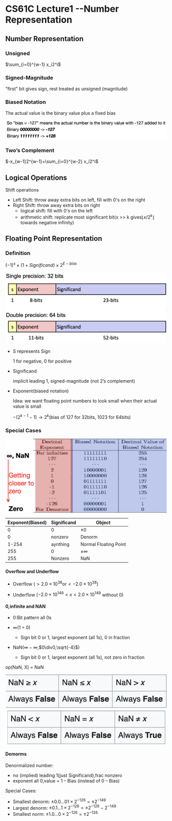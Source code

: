 # CS61C Lecture1 --Number Representation
## Number Representation
### Unsigned

$\sum_{i=0}^{w-1} x_i2^i$

### Signed-Magnitude

"first" bit gives sign, rest treated as unsigned (magnitude)

### Biased Notation

The actual value is the binary value plus a fixed bias

![](https://raw.githubusercontent.com/zxc2012/image/main/20220310164318.png)

### Two’s Complement

$-x_{w-1}2^{w-1}+\sum_{i=0}^{w-2} x_i2^i$

## Logical Operations

Shift operations
- Left Shift: throw away extra bits on left, fill with 0's on the right
- Right Shift: throw away extra bits on right
    - logical shift: fill with 0's on the left
    - arithmetic shift: replicate most significant bit(x >> k gives$\lfloor x/2^k \rfloor$ towards negative infinity)

## Floating Point Representation
### Definition

$(-1)^s\times(1+Significand)\times2^{E-bias}$

![20220310163749](https://raw.githubusercontent.com/zxc2012/image/main/20220310163749.png)


- S represents Sign

    1 for negative, 0 for positive

- Significand
    
    implicit leading 1, signed-magnitude (not 2’s complement)
    
- Exponent(biased notation) 

    Idea: we want floating point numbers to look small when their actual value is small
    
    $-(2^{k-1}-1)\rightarrow2^k$(bias of 127 for 32bits, 1023 for 64bits)

### Special Cases

![20220615204217](https://raw.githubusercontent.com/zxc2012/image/main/20220615204217.png)

|Exponent(Biased)|Significand|Object|
|-|-|-|
|0| 0 |$\pm0$|
|0 |nonzero| Denorm|
|1-254 |aynthing |Normal Floating Point|
|255 |0 |$\pm\infty$|
|255 |Nonzero |NaN|


#### Overflow and Underflow

- Overflow ($>2.0\times10^{38}$or$<-2.0\times10^{38}$)

- Underflow ($-2.0\times10^{149}<x<2.0\times10^{149}$ without 0) 

#### 0,infinite and NAN

- 0:Bit pattern all 0s
- $\infty$($1\div0$)

    - Sign bit 0 or 1, largest exponent (all 1s), 0 in fraction
- NaN($\infty-\infty$,$0\div0,\sqrt{-4}$)

    - Sign bit 0 or 1, largest exponent (all 1s), not zero in fraction

op(NaN, X) = NaN

![20220310173933](https://raw.githubusercontent.com/zxc2012/image/main/20220310173933.png)

#### Demorms

Denormalized number: 

- no (implied) leading 1(just Significand),frac nonzero
- exponent all 0,value = 1 – Bias (instead of 0 – Bias)

Special Cases:

- Smallest denorm: $\pm0.0...01\times2^{-126} = \pm2^{-149}$
- Largest denorm: $\pm0.1...1\times2^{-126} = \pm2^{-126}-2^{-149}$
- Smallest norm: $\pm1.0...0\times2^{-126}=\pm 2^{-126}$